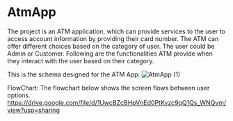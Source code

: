 # AtmApp

The project is an ATM application, which can provide services to the user to access account information by providing their card number. The ATM can offer different choices based on the category of user. The user could be Admin or Customer. Following are the functionalities ATM provide when they interact with the user based on their category.

This is the schema designed for the ATM App:
![AtmApp (1)](https://github.com/asurelaba/AtmApp/assets/130489863/5e6a43a3-9d3b-4ec9-b955-b2c6d13369b7)

FlowChart:
The flowchart below shows the screen flows between user options. 
https://drive.google.com/file/d/1UwcBZcBHpVnEd0PtKvzc9qQ1Qs_WNQvm/view?usp=sharing
